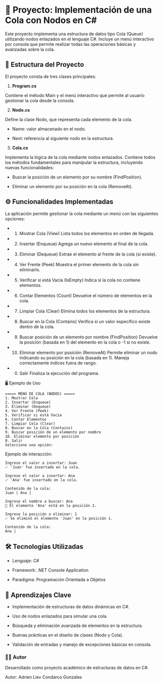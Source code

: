 # 📌 Proyecto: Implementación de una Cola con Nodos en C#

Este proyecto implementa una estructura de datos tipo Cola (Queue) utilizando nodos enlazados en el lenguaje C#.
Incluye un menú interactivo por consola que permite realizar todas las operaciones básicas y avanzadas sobre la cola.

## 📂 Estructura del Proyecto

El proyecto consta de tres clases principales:

1. **Program.cs**

Contiene el método Main y el menú interactivo que permite al usuario gestionar la cola desde la consola.

2. **Nodo.cs**

Define la clase Nodo, que representa cada elemento de la cola.

- Name: valor almacenado en el nodo.

- Next: referencia al siguiente nodo en la estructura.

3. **Cola.cs**

Implementa la lógica de la cola mediante nodos enlazados. Contiene todos los métodos fundamentales para manipular la estructura, incluyendo nuevas funcionalidades:

- Buscar la posición de un elemento por su nombre (FindPosition).

- Eliminar un elemento por su posición en la cola (RemoveAt).

## ⚙️ Funcionalidades Implementadas

La aplicación permite gestionar la cola mediante un menú con las siguientes opciones:

- 1. Mostrar Cola (View)
Lista todos los elementos en orden de llegada.

- 2. Insertar (Enqueue)
Agrega un nuevo elemento al final de la cola.

- 3. Eliminar (Dequeue)
Extrae el elemento al frente de la cola (si existe).

- 4. Ver Frente (Peek)
Muestra el primer elemento de la cola sin eliminarlo.

- 5. Verificar si está Vacía (IsEmpty)
Indica si la cola no contiene elementos.

- 6. Contar Elementos (Count)
Devuelve el número de elementos en la cola.

- 7. Limpiar Cola (Clear)
Elimina todos los elementos de la estructura.

- 8. Buscar en la Cola (Contains)
Verifica si un valor específico existe dentro de la cola.

- 9. Buscar posición de un elemento por nombre (FindPosition)
Devuelve la posición (basada en 1) del elemento en la cola o -1 si no existe.

- 10. Eliminar elemento por posición (RemoveAt)
Permite eliminar un nodo indicando su posición en la cola (basada en 1). Maneja correctamente índices fuera de rango.

- 0. Salir
Finaliza la ejecución del programa.

🖥️ Ejemplo de Uso
```
===== MENÚ DE COLA (NODOS) =====
1. Mostrar Cola
2. Insertar (Enqueue)
3. Eliminar (Dequeue)
4. Ver Frente (Peek)
5. Verificar si está Vacía
6. Contar Elementos
7. Limpiar Cola (Clear)
8. Buscar en la Cola (Contains)
9. Buscar posición de un elemento por nombre
10. Eliminar elemento por posición
0. Salir
Seleccione una opción:
```

Ejemplo de interacción:

```
Ingrese el valor a insertar: Juan
✅ 'Juan' fue insertado en la cola.

Ingrese el valor a insertar: Ana
✅ 'Ana' fue insertado en la cola.

Contenido de la cola:
Juan | Ana |

Ingrese el nombre a buscar: Ana
🔎 El elemento 'Ana' está en la posición 2.

Ingrese la posición a eliminar: 1
✅ Se eliminó el elemento 'Juan' en la posición 1.

Contenido de la cola:
Ana |
```

## 🛠️ Tecnologías Utilizadas

- Lenguaje: C#

- Framework: .NET Console Application

- Paradigma: Programación Orientada a Objetos

## 📘 Aprendizajes Clave

- Implementación de estructuras de datos dinámicas en C#.

- Uso de nodos enlazados para simular una cola.

- Búsqueda y eliminación avanzada de elementos en la estructura.

- Buenas prácticas en el diseño de clases (Nodo y Cola).

- Validación de entradas y manejo de excepciones básicas en consola.

### 👨‍💻 Autor

Desarrollado como proyecto académico de estructuras de datos en C#.

Autor: Adrien Liev Condarco Gonzales